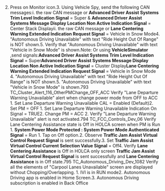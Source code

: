 2. Press on Monitor icon.3. Using Vehicle Spy, send the following CAN messages:i. the raw CAN message or **Advanced Driver Assist Systems Trim Level Indication Signal** = Super & **Advanced Driver Assist Systems Message Display Location Non Active Indication Signal** = Center Stack Displayii. the raw CAN message or **Lane Centering Warning Extended Indication Request Signal** = Vehicle in Snow Mode4. "Autonomous Driving Unavailable" with text "Ride Height Out Of Range" is NOT shown.5. Verify that "Autonomous Driving Unavailable" with text "Vehicle in Snow Mode" is shown.Note: Or using **VehicleSimulator** ,send signals:**Advanced Driver Assist Systems Trim Level Indication Signal** = Super**Advanced Driver Assist Systems Message Display Location Non Active Indication Signal** = Cluster Display**Lane Centering Warning Extended Indication Request Signal** = Vehicle in Snow Mode 4. "Autonomous Driving Unavailable" with text "Ride Height Out Of Range" is NOT shown.5. "Autonomous Driving Unavailable" with text "Vehicle in Snow Mode" is shown.793 TC_Cluster_Alert_116_OtherPMChange_OFF_ACC Verify "Lane Departure Warning Unavailable" alert when change power mode from OFF to ACC 1. Set Lane Departure Warning Unavailable CAL = Enabled (Default)2. Set PM = OFF 1. Set Lane Departure Warning Unavailable Indication On Signal = TRUE2. Change PM = ACC 2. Verify "Lane Departure Warning Unavailable" alert is not activated.794 TC_FCC_Controls_Dev_06 Verify Lane Centering Assistance state is Off in HOLCA screen when PM is Run 1. **System Power Mode Protected : System Power Mode Authenticated Signal** = Run 1. Tap on Off option.2. Observe **Traffic Jam Assist Virtual Control Request Signal** is sent successfully.3. Set **Traffic Jam Assist Virtual Control Current Selection Value Signal** = Off4. Verify **Lane Centering Assistance** is Off in HOLCA only screen **Traffic Jam Assist Virtual Control Request Signal** is sent successfully and **Lane Centering Assistance** is in Off state.795 TC_Autonomous_Driving_Dev_1082 Verify all the elements of "Carpool Lanes Unavailable" screen are displayed without Chopping/Overlapping. 1. IVI is in RUN mode2. Autonomous Driving app is enabled in Home Screen.3. Autonomous Driving subscription is enabled in Back Office